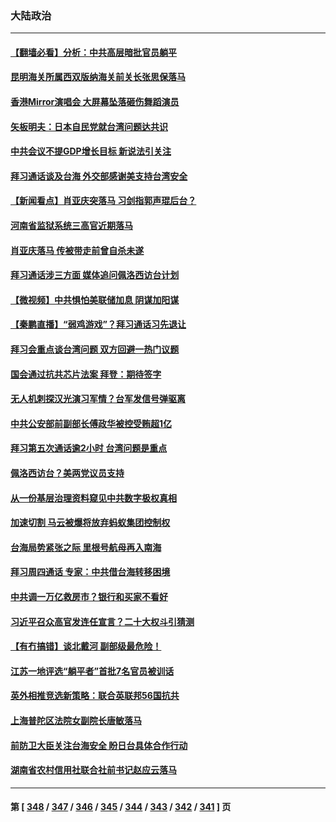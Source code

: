 ### 大陆政治
---
#### [【翻墙必看】分析：中共高层暗批官员躺平](../../pages/ncid277/n13791508.md) 
#### [昆明海关所属西双版纳海关前关长张思保落马](../../pages/ncid277/n13791535.md) 
#### [香港Mirror演唱会 大屏幕坠落砸伤舞蹈演员](../../pages/ncid277/n13791432.md) 
#### [矢板明夫：日本自民党就台湾问题达共识](../../pages/ncid277/n13791453.md) 
#### [中共会议不提GDP增长目标 新说法引关注](../../pages/ncid277/n13791308.md) 
#### [拜习通话谈及台海 外交部感谢美支持台湾安全](../../pages/ncid277/n13791362.md) 
#### [【新闻看点】肖亚庆突落马 习剑指郭声琨后台？](../../pages/ncid277/n13791209.md) 
#### [河南省监狱系统三高官近期落马](../../pages/ncid277/n13791029.md) 
#### [肖亚庆落马 传被带走前曾自杀未遂](../../pages/ncid277/n13791246.md) 
#### [拜习通话涉三方面 媒体追问佩洛西访台计划](../../pages/ncid277/n13791239.md) 
#### [【微视频】中共惧怕美联储加息 阴谋加阳谋](../../pages/ncid277/n13790956.md) 
#### [【秦鹏直播】“弱鸡游戏”？拜习通话习先退让](../../pages/ncid277/n13791189.md) 
#### [拜习会重点谈台湾问题 双方回避一热门议题](../../pages/ncid277/n13791175.md) 
#### [国会通过抗共芯片法案 拜登：期待签字](../../pages/ncid277/n13791153.md) 
#### [无人机刺探汉光演习军情？台军发信号弹驱离](../../pages/ncid277/n13791045.md) 
#### [中共公安部前副部长傅政华被控受贿超1亿](../../pages/ncid277/n13791123.md) 
#### [拜习第五次通话逾2小时 台湾问题是重点](../../pages/ncid277/n13791055.md) 
#### [佩洛西访台？美两党议员支持](../../pages/ncid277/n13791014.md) 
#### [从一份基层治理资料窥见中共数字极权真相](../../pages/ncid277/n13790338.md) 
#### [加速切割 马云被爆将放弃蚂蚁集团控制权](../../pages/ncid277/n13791088.md) 
#### [台海局势紧张之际 里根号航母再入南海](../../pages/ncid277/n13791053.md) 
#### [拜习周四通话 专家：中共借台海转移困境](../../pages/ncid277/n13791016.md) 
#### [中共调一万亿救房市？银行和买家不看好](../../pages/ncid277/n13790959.md) 
#### [习近平召众高官发连任宣言？二十大权斗引猜测](../../pages/ncid277/n13790478.md) 
#### [【有冇搞错】谈北戴河 副部级最危险！](../../pages/ncid277/n13790376.md) 
#### [江苏一地评选“躺平者”首批7名官员被训话](../../pages/ncid277/n13790845.md) 
#### [英外相推竞选新策略：联合英联邦56国抗共](../../pages/ncid277/n13790871.md) 
#### [上海普陀区法院女副院长唐敏落马](../../pages/ncid277/n13790765.md) 
#### [前防卫大臣关注台海安全 盼日台具体合作行动](../../pages/ncid277/n13790727.md) 
#### [湖南省农村信用社联合社前书记赵应云落马](../../pages/ncid277/n13790756.md) 

---
#### 第 [ [348](./348.md) / [347](./347.md) / [346](./346.md) / [345](./345.md) / [344](./344.md) / [343](./343.md) / [342](./342.md) / [341](./341.md) ] 页
